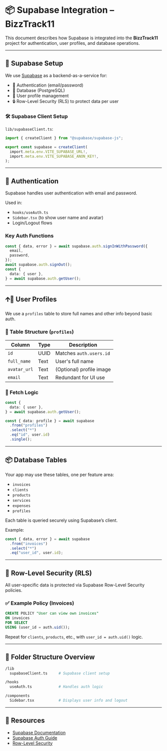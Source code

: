 # 📦 Supabase Integration – BizzTrack11

This document describes how Supabase is integrated into the **BizzTrack11** project for authentication, user profiles, and database operations.

---

## 🔧 Supabase Setup

We use [Supabase](https://supabase.com/) as a backend-as-a-service for:

- 🔐 Authentication (email/password)
- 🧠 Database (PostgreSQL)
- 👥 User profile management
- 🔒 Row-Level Security (RLS) to protect data per user


### 🛠️ Supabase Client Setup

`lib/supabaseClient.ts`:

```ts
import { createClient } from "@supabase/supabase-js";

export const supabase = createClient(
  import.meta.env.VITE_SUPABASE_URL!,
  import.meta.env.VITE_SUPABASE_ANON_KEY!,
);
```

---

## 👥 Authentication

Supabase handles user authentication with email and password.

Used in:

- `hooks/useAuth.ts`
- `Sidebar.tsx` (to show user name and avatar)
- Login/Logout flows

### Key Auth Functions

```ts
const { data, error } = await supabase.auth.signInWithPassword({
  email,
  password,
});
await supabase.auth.signOut();
const {
  data: { user },
} = await supabase.auth.getUser();
```

---

## 🡩‍💼 User Profiles

We use a `profiles` table to store full names and other info beyond basic auth.

### 🔢 Table Structure (`profiles`)

| Column       | Type | Description              |
| ------------ | ---- | ------------------------ |
| `id`         | UUID | Matches `auth.users.id`  |
| `full_name`  | Text | User's full name         |
| `avatar_url` | Text | (Optional) profile image |
| `email`      | Text | Redundant for UI use     |

### 🚀 Fetch Logic

```ts
const {
  data: { user },
} = await supabase.auth.getUser();

const { data: profile } = await supabase
  .from("profiles")
  .select("*")
  .eq("id", user.id)
  .single();
```

---

## 📦 Database Tables

Your app may use these tables, one per feature area:

- `invoices`
- `clients`
- `products`
- `services`
- `expenses`
- `profiles`

Each table is queried securely using Supabase’s client.

Example:

```ts
const { data, error } = await supabase
  .from("invoices")
  .select("*")
  .eq("user_id", user.id);
```

---

## 🔐 Row-Level Security (RLS)

All user-specific data is protected via Supabase Row-Level Security policies.

### ✅ Example Policy (Invoices)

```sql
CREATE POLICY "User can view own invoices"
ON invoices
FOR SELECT
USING (user_id = auth.uid());
```

Repeat for `clients`, `products`, etc., with `user_id = auth.uid()` logic.

---

## 🧪 Folder Structure Overview

```bash
/lib
  supabaseClient.ts     # Supabase client setup

/hooks
  useAuth.ts            # Handles auth logic

/components
  Sidebar.tsx           # Displays user info and logout
```

---

## 🧬 Resources

- [Supabase Documentation](https://supabase.com/docs)
- [Supabase Auth Guide](https://supabase.com/docs/guides/auth)
- [Row-Level Security](https://supabase.com/docs/learn/auth-deep-dive/auth-row-level-security)

```

```

